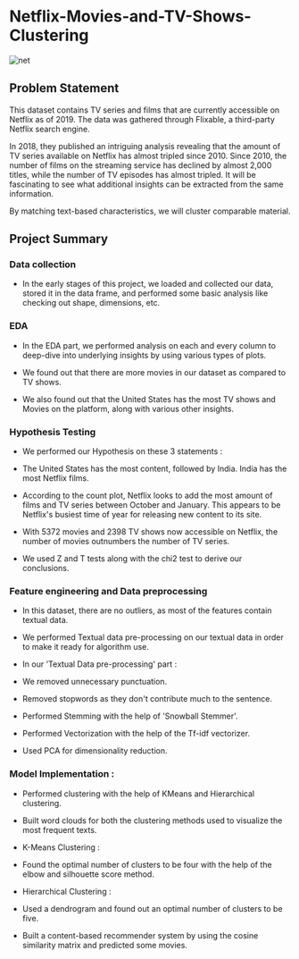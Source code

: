 # Netflix-Movies-and-TV-Shows-Clustering
![net](https://github.com/Sid-9823/Netflix-Movies-and-TV-Shows-Clustering/assets/125801958/b31ddbfb-a819-452e-aaa6-ff3d82f7a058)


<H2>Problem Statement</H2>

This dataset contains TV series and films that are currently accessible on Netflix as of 2019. The data was gathered through Flixable, a third-party Netflix search engine.

In 2018, they published an intriguing analysis revealing that the amount of TV series available on Netflix has almost tripled since 2010. Since 2010, the number of films on the streaming service has declined by almost 2,000 titles, while the number of TV episodes has almost tripled. It will be fascinating to see what additional insights can be extracted from the same information.

By matching text-based characteristics, we will cluster comparable material.

<H2>Project Summary</H2>

<H3>Data collection</H3>

* In the early stages of this project, we loaded and collected our data, stored it in the data frame, and performed some basic analysis like checking out shape, dimensions, etc.

<H3>EDA</H3>

* In the EDA part, we performed analysis on each and every column to deep-dive into underlying insights by using various types of plots.

* We found out that there are more movies in our dataset as compared to TV shows.

* We also found out that the United States has the most TV shows and Movies on the platform, along with various other insights.

<H3>Hypothesis Testing</H3>

* We performed our Hypothesis on these 3 statements :

 * The United States has the most content, followed by India. India has the most Netflix films.

 * According to the count plot, Netflix looks to add the most amount of films and TV series between October and January. This appears to be Netflix's busiest time of year for releasing new content to its site.

 * With 5372 movies and 2398 TV shows now accessible on Netflix, the number of movies outnumbers the number of TV series.

* We used Z and T tests along with the chi2 test to derive our conclusions.

<H3>Feature engineering and Data preprocessing</H3>

* In this dataset, there are no outliers, as most of the features contain textual data.

* We performed Textual data pre-processing on our textual data in order to make it ready for algorithm use.

* In our 'Textual Data pre-processing' part :
 
 * We removed unnecessary punctuation.

 * Removed stopwords as they don't contribute much to the sentence.
   
 * Performed Stemming with the help of 'Snowball Stemmer'.
   
 * Performed Vectorization with the help of the Tf-idf vectorizer.

 * Used PCA for dimensionality reduction.

<H3>Model Implementation :</H3>

* Performed clustering with the help of KMeans and Hierarchical clustering.

* Built word clouds for both the clustering methods used to visualize the most frequent texts.

 * K-Means Clustering :
   
  * Found the optimal number of clusters to be four with the help of the elbow and silhouette score method.

 * Hierarchical Clustering :

  * Used a dendrogram and found out an optimal number of clusters to be five.

* Built a content-based recommender system by using the cosine similarity matrix and predicted some movies.
